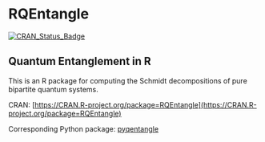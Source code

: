 # RQEntangle

[![CRAN_Status_Badge](http://www.r-pkg.org/badges/version/RQEntangle)](http://cran.r-project.org/package=RQEntangle)

## Quantum Entanglement in R

This is an R package for computing the Schmidt decompositions of pure bipartite quantum systems.

CRAN:  [https://CRAN.R-project.org/package=RQEntangle](https://CRAN.R-project.org/package=RQEntangle)

Corresponding Python package: [pyqentangle](http://pyqentangle.readthedocs.io/en/latest/)

